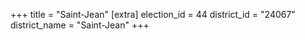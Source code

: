 +++
title = "Saint-Jean"
[extra]
election_id = 44
district_id = "24067"
district_name = "Saint-Jean"
+++
